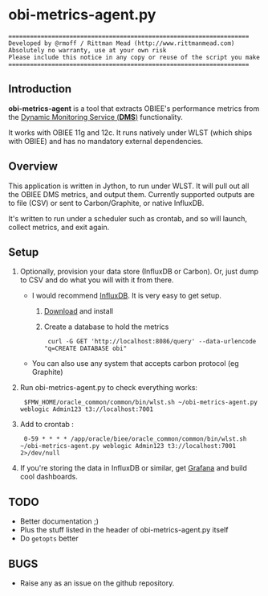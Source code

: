 # obi-metrics-agent.py							

	===================================================================
	Developed by @rmoff / Rittman Mead (http://www.rittmanmead.com)
	Absolutely no warranty, use at your own risk
	Please include this notice in any copy or reuse of the script you make
	===================================================================

## Introduction

**obi-metrics-agent** is a tool that extracts OBIEE's performance metrics from the [Dynamic Monitoring Service (**DMS**)](http://docs.oracle.com/cd/E23943_01/core.1111/e10108/dms.htm#CIHCFIFA) functionality. 

It works with OBIEE 11g and 12c. It runs natively under WLST (which ships with OBIEE) and has no mandatory external dependencies.

## Overview

This application is written in Jython, to run under WLST. It will pull out all the OBIEE DMS metrics, and output them. Currently supported outputs are to file (CSV) or sent to Carbon/Graphite, or native InfluxDB. 

It's written to run under a scheduler such as crontab, and so will launch, collect metrics, and exit again.

## Setup

1. Optionally, provision your data store (InfluxDB or Carbon). Or, just dump to CSV and do what you will with it from there.  

	* I would recommend [InfluxDB](https://influxdb.com). It is very easy to get setup. 

		1. [Download](https://influxdb.com/download/index.html#) and install 
		2. Create a database to hold the metrics 
	
				curl -G GET 'http://localhost:8086/query' --data-urlencode "q=CREATE DATABASE obi"

	* You can also use any system that accepts carbon protocol (eg Graphite)

2. Run obi-metrics-agent.py to check everything works: 

		$FMW_HOME/oracle_common/common/bin/wlst.sh ~/obi-metrics-agent.py weblogic Admin123 t3://localhost:7001

3. Add to crontab : 

		0-59 * * * * /app/oracle/biee/oracle_common/common/bin/wlst.sh ~/obi-metrics-agent.py weblogic Admin123 t3://localhost:7001 2>/dev/null

4. If you're storing the data in InfluxDB or similar, get [Grafana](http://grafana.org/download/) and build cool dashboards. 

## TODO

* Better documentation ;)
* Plus the stuff listed in the header of obi-metrics-agent.py itself
* Do `getopts` better

## BUGS

* Raise any as an issue on the github repository.
